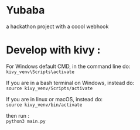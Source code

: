 # Yubaba

a hackathon project with a coool webhook

# Develop with kivy :

For Windows default CMD, in the command line do:   
```kivy_venv\Scripts\activate```  
  
If you are in a bash terminal on Windows, instead do:  
```source kivy_venv/Scripts/activate```  
  
If you are in linux or macOS, instead do:  
```source kivy_venv/bin/activate```  
  
then run :  
```python3 main.py```
